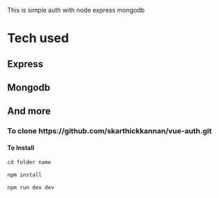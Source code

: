 <p>This is simple auth with node express mongodb</p>

<h1>Tech used</h1>

<h2>Express</h2>
<h2>Mongodb</h2>
<h2>And more</h2>

<h3>To clone https://github.com/skarthickkannan/vue-auth.git </h3>

<h4>To Install</h4>

```js
cd folder name
```

```js
npm install
```

```js
npm run dev dev
```
